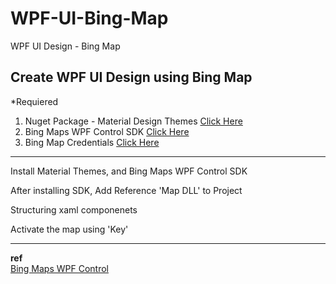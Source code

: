 # WPF-UI-Bing-Map
WPF UI Design - Bing Map

## Create WPF UI Design using Bing Map


*Requiered
1. Nuget Package - Material Design Themes [Click Here](https://www.nuget.org/packages/MaterialDesignThemes/3.0.0-ci778)
2. Bing Maps WPF Control SDK [Click Here](https://www.microsoft.com/en-us/download/details.aspx?displaylang=en&id=27165)
3. Bing Map Credentials [Click Here](https://www.bingmapsportal.com/)

----

Install Material Themes, and Bing Maps WPF Control SDK

After installing SDK, Add Reference 'Map DLL' to Project

Structuring xaml componenets

Activate the map using 'Key'

----
**ref**  
[Bing Maps WPF Control](https://docs.microsoft.com/en-us/previous-versions/bing/wpf-control/hh750210(v=msdn.10))